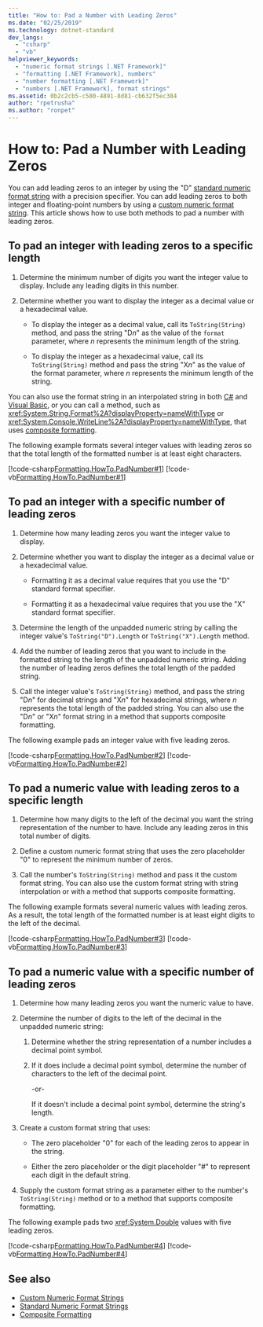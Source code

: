 ```yaml
---
title: "How to: Pad a Number with Leading Zeros"
ms.date: "02/25/2019"
ms.technology: dotnet-standard
dev_langs:
  - "csharp"
  - "vb"
helpviewer_keywords:
  - "numeric format strings [.NET Framework]"
  - "formatting [.NET Framework], numbers"
  - "number formatting [.NET Framework]"
  - "numbers [.NET Framework], format strings"
ms.assetid: 0b2c2cb5-c580-4891-8d81-cb632f5ec384
author: "rpetrusha"
ms.author: "ronpet"
---
```


# How to: Pad a Number with Leading Zeros

You can add leading zeros to an integer by using the "D" [standard numeric format string](../../../docs/standard/base-types/standard-numeric-format-strings.md) with a precision specifier. You can add leading zeros to both integer and floating-point numbers by using a [custom numeric format string](../../../docs/standard/base-types/custom-numeric-format-strings.md). This article shows how to use both methods to pad a number with leading zeros.

## To pad an integer with leading zeros to a specific length

1. Determine the minimum number of digits you want the integer value to display. Include any leading digits in this number.

1. Determine whether you want to display the integer as a decimal value or a hexadecimal value.

    - To display the integer as a decimal value, call its `ToString(String)` method, and pass the string "D*n*" as the value of the `format` parameter, where *n* represents the minimum length of the string.

    - To display the integer as a hexadecimal value, call its `ToString(String)` method and pass the string "X*n*" as the value of the format parameter, where *n* represents the minimum length of the string.

You can also use the format string in an interpolated string in both [C#](../../csharp/language-reference/tokens/interpolated.md) and [Visual Basic](../../visual-basic/programming-guide/language-features/strings/interpolated-strings.md), or you can call a method, such as <xref:System.String.Format%2A?displayProperty=nameWithType> or <xref:System.Console.WriteLine%2A?displayProperty=nameWithType>, that uses [composite formatting](../../../docs/standard/base-types/composite-formatting.md).

The following example formats several integer values with leading zeros so that the total length of the formatted number is at least eight characters.

[!code-csharp[Formatting.HowTo.PadNumber#1](../../../samples/snippets/csharp/VS_Snippets_CLR/Formatting.HowTo.PadNumber/cs/Pad1.cs#1)]
[!code-vb[Formatting.HowTo.PadNumber#1](../../../samples/snippets/visualbasic/VS_Snippets_CLR/Formatting.HowTo.PadNumber/vb/Pad1.vb#1)]

## To pad an integer with a specific number of leading zeros

1. Determine how many leading zeros you want the integer value to display.

1. Determine whether you want to display the integer as a decimal value or a hexadecimal value.

    - Formatting it as a decimal value requires that you use the "D" standard format specifier.

    - Formatting it as a hexadecimal value requires that you use the "X" standard format specifier.

1. Determine the length of the unpadded numeric string by calling the integer value's `ToString("D").Length` or `ToString("X").Length` method.

1. Add the number of leading zeros that you want to include in the formatted string to the length of the unpadded numeric string. Adding the number of leading zeros defines the total length of the padded string.

1. Call the integer value's `ToString(String)` method, and pass the string "D*n*" for decimal strings and "X*n*" for hexadecimal strings, where *n* represents the total length of the padded string. You can also use the "D*n*" or "X*n*" format string in a method that supports composite formatting.

The following example pads an integer value with five leading zeros.

[!code-csharp[Formatting.HowTo.PadNumber#2](../../../samples/snippets/csharp/VS_Snippets_CLR/Formatting.HowTo.PadNumber/cs/Pad1.cs#2)]
[!code-vb[Formatting.HowTo.PadNumber#2](../../../samples/snippets/visualbasic/VS_Snippets_CLR/Formatting.HowTo.PadNumber/vb/Pad1.vb#2)]

## To pad a numeric value with leading zeros to a specific length

1. Determine how many digits to the left of the decimal you want the string representation of the number to have. Include any leading zeros in this total number of digits.

1. Define a custom numeric format string that uses the zero placeholder "0" to represent the minimum number of zeros.

1. Call the number's `ToString(String)` method and pass it the custom format string. You can also use the custom format string with string interpolation or with a method that supports composite formatting.

The following example formats several numeric values with leading zeros. As a result, the total length of the formatted number is at least eight digits to the left of the decimal.

[!code-csharp[Formatting.HowTo.PadNumber#3](../../../samples/snippets/csharp/VS_Snippets_CLR/Formatting.HowTo.PadNumber/cs/Pad1.cs#3)]
[!code-vb[Formatting.HowTo.PadNumber#3](../../../samples/snippets/visualbasic/VS_Snippets_CLR/Formatting.HowTo.PadNumber/vb/Pad1.vb#3)]

## To pad a numeric value with a specific number of leading zeros

1. Determine how many leading zeros you want the numeric value to have.

1. Determine the number of digits to the left of the decimal in the unpadded numeric string:

    1. Determine whether the string representation of a number includes a decimal point symbol.

    1. If it does include a decimal point symbol, determine the number of characters to the left of the decimal point.

         -or-

         If it doesn't include a decimal point symbol, determine the string's length.

1. Create a custom format string that uses:

    - The zero placeholder "0" for each of the leading zeros to appear in the string.

    - Either the zero placeholder or the digit placeholder "#" to represent each digit in the default string.

1. Supply the custom format string as a parameter either to the number's `ToString(String)` method or to a method that supports composite formatting.

The following example pads two <xref:System.Double> values with five leading zeros.

[!code-csharp[Formatting.HowTo.PadNumber#4](../../../samples/snippets/csharp/VS_Snippets_CLR/Formatting.HowTo.PadNumber/cs/Pad1.cs#4)]
[!code-vb[Formatting.HowTo.PadNumber#4](../../../samples/snippets/visualbasic/VS_Snippets_CLR/Formatting.HowTo.PadNumber/vb/Pad1.vb#4)]

## See also

- [Custom Numeric Format Strings](../../../docs/standard/base-types/custom-numeric-format-strings.md)
- [Standard Numeric Format Strings](../../../docs/standard/base-types/standard-numeric-format-strings.md)
- [Composite Formatting](../../../docs/standard/base-types/composite-formatting.md)
